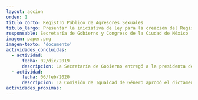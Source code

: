 ```yaml
---
layout: accion
orden: 1
titulo_corto: Registro Público de Agresores Sexuales
titulo_largo: Presentar la iniciativa de ley para la creación del Registro Público de Agresores Sexuales
responsable: Secretaría de Gobierno y Congreso de la Ciudad de México
imagen: paper.png
imagen-texto: 'documento'
actividades_concluidas:
  - actividad:
      fecha: 02/dic/2019
      descripcion: La Secretaría de Gobierno entregó a la presidenta de la Mesa Directiva del Congreso local la iniciativa de Ley del Registro Público de Agresores Sexuales.
  - actividad:
      fecha: 06/feb/2020
      descripcion: La Comisión de Igualdad de Género aprobó el dictamen de opinión para crear la Ley del Registro Público de Agresores Sexuales en la Ciudad de México.
actividades_proximas:
---
```

